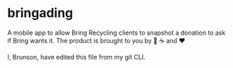 # bringading
A mobile app to allow Bring Recycling clients to snapshot a donation to ask if Bring wants it.
The product is brought to you by :pizza: :coffee: and :heart:

I, Brunson, have edited this file from my git CLI.
